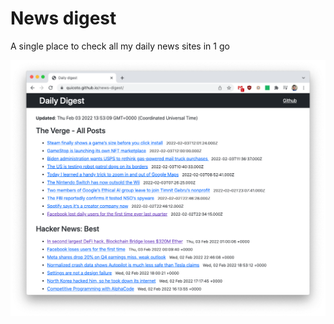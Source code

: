 # News digest

A single place to check all my daily news sites in 1 go

![screenshot](./screenshot.png)
